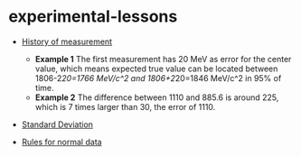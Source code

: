 # experimental-lessons

* [History of measurement](https://www.quantumdiaries.org/2009/06/08/history-of-measurement/)
  * **Example 1** The first measurement has 20 MeV as error for the center value, which means expected true value can be located between 1806-2*20=1766 MeV/c^2 and 1806+2*20=1846 MeV/c^2 in 95% of time. 
  * **Example 2** The difference between 1110 and 885.6 is around 225, which is 7 times larger than 30, the error of 1110.
  
* [Standard Deviation](https://en.wikipedia.org/wiki/Standard_deviation)
* [Rules for normal data](https://en.wikipedia.org/wiki/Standard_deviation#Rules_for_normally_distributed_data)
